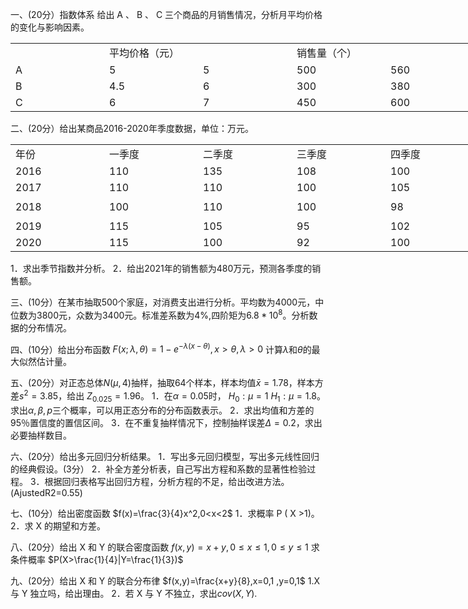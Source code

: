 一、(20分）指数体系
 给出 A 、 B 、 C 三个商品的月销售情况，分析月平均价格的变化与影响因素。
 <table data-lake-id="FPclB" id="FPclB" margin="true" width-mode="contain" class="lake-table" style="width: 750px"><colgroup><col width="150"><col width="150"><col width="150"><col width="150"><col width="150"></colgroup><tbody><tr data-lake-id="u7de2d331" id="u7de2d331"><td data-lake-id="uf4a2c01c" id="uf4a2c01c"></td><td data-lake-id="u130050cb" id="u130050cb" colSpan="2">平均价格（元）
 </td><td data-lake-id="ub359879d" id="ub359879d" colSpan="2">销售量（个）
 </td></tr><tr data-lake-id="uf853fbf7" id="uf853fbf7"><td data-lake-id="u66089d48" id="u66089d48">A
 </td><td data-lake-id="u44de7ef3" id="u44de7ef3">5
 </td><td data-lake-id="u3b83e781" id="u3b83e781">5
 </td><td data-lake-id="ue8f0d754" id="ue8f0d754">500
 </td><td data-lake-id="uee20c7dc" id="uee20c7dc">560
 </td></tr><tr data-lake-id="u282a8dfa" id="u282a8dfa"><td data-lake-id="ue3c3a4c3" id="ue3c3a4c3">B
 </td><td data-lake-id="ud6a40605" id="ud6a40605">4.5
 </td><td data-lake-id="u3d3f067a" id="u3d3f067a">6
 </td><td data-lake-id="ud7e8f586" id="ud7e8f586">300
 </td><td data-lake-id="u57b04d87" id="u57b04d87">380
 </td></tr><tr data-lake-id="u47f02c9f" id="u47f02c9f"><td data-lake-id="u57aeca74" id="u57aeca74">C
 </td><td data-lake-id="u48099fab" id="u48099fab">6
 </td><td data-lake-id="uf7452e56" id="uf7452e56">7
 </td><td data-lake-id="u5b1342c0" id="u5b1342c0">450
 </td><td data-lake-id="u1d1271a1" id="u1d1271a1">600
 </td></tr></tbody></table>

 二、(20分）给出某商品2016-2020年季度数据，单位：万元。
 <table data-lake-id="dRNVz" id="dRNVz" margin="true" width-mode="contain" class="lake-table" style="width: 750px"><colgroup><col width="150"><col width="150"><col width="150"><col width="150"><col width="150"></colgroup><tbody><tr data-lake-id="u896591bd" id="u896591bd"><td data-lake-id="u429f2503" id="u429f2503">年份
 </td><td data-lake-id="u789533f9" id="u789533f9">一季度
 </td><td data-lake-id="u3c9b9ae0" id="u3c9b9ae0">二季度
 </td><td data-lake-id="ua4508dbb" id="ua4508dbb">三季度
 </td><td data-lake-id="u8a5432c1" id="u8a5432c1">四季度
 </td></tr><tr data-lake-id="u68b301c5" id="u68b301c5"><td data-lake-id="ue288e21e" id="ue288e21e">2016
 </td><td data-lake-id="u3f599198" id="u3f599198">110
 </td><td data-lake-id="u73e18365" id="u73e18365">135
 </td><td data-lake-id="uc3e4fd60" id="uc3e4fd60">108
 </td><td data-lake-id="ub675e276" id="ub675e276">100
 </td></tr><tr data-lake-id="u97c70bee" id="u97c70bee"><td data-lake-id="u2d8e37b3" id="u2d8e37b3">2017
 </td><td data-lake-id="ub3c58d14" id="ub3c58d14">110
 </td><td data-lake-id="uaee5af82" id="uaee5af82">110
 </td><td data-lake-id="ufcdc8b4c" id="ufcdc8b4c">100
 </td><td data-lake-id="u1fff28aa" id="u1fff28aa">105
 </td></tr><tr data-lake-id="uc0ee134b" id="uc0ee134b" style="height: 36px"><td data-lake-id="u8bbbacbf" id="u8bbbacbf">2018
 </td><td data-lake-id="u8149ded3" id="u8149ded3">100
 </td><td data-lake-id="ue372679e" id="ue372679e">110
 </td><td data-lake-id="u553907e7" id="u553907e7">100
 </td><td data-lake-id="uae6afd3d" id="uae6afd3d">98
 </td></tr><tr data-lake-id="u954e3afc" id="u954e3afc"><td data-lake-id="u59debb57" id="u59debb57">2019
 </td><td data-lake-id="ud2eebd1c" id="ud2eebd1c">115
 </td><td data-lake-id="u1d2c8da0" id="u1d2c8da0">105
 </td><td data-lake-id="u08065fb6" id="u08065fb6">95
 </td><td data-lake-id="ue4e84faa" id="ue4e84faa">102
 </td></tr><tr data-lake-id="ub8cbf161" id="ub8cbf161"><td data-lake-id="u326f1ff8" id="u326f1ff8">2020
 </td><td data-lake-id="u79f26975" id="u79f26975">115
 </td><td data-lake-id="u0ad7df26" id="u0ad7df26">100
 </td><td data-lake-id="u9ae3819f" id="u9ae3819f">92
 </td><td data-lake-id="u9549ae3c" id="u9549ae3c">100
 </td></tr></tbody></table>1．求出季节指数并分析。
 2．给出2021年的销售额为480万元，预测各季度的销售额。
 ​

 三、(10分）在某市抽取500个家庭，对消费支出进行分析。平均数为4000元，中位数为3800元，众数为3400元。标准差系数为4%,四阶矩为$6.8*10^8$。分析数据的分布情况。
 ​

 四、(10分）给出分布函数
  $F(x;\lambda,\theta)=1-e^{-\lambda(x-\theta)},x>\theta,\lambda>0$
 计算$\lambda$和$\theta$的最大似然估计量。
 ​

 五、(20分）对正态总体$N(\mu,4)$抽样，抽取64个样本，样本均值$\bar{x}=1.78$，样本方差$s^2=3.85$，给出 $Z_{0.025}=1.96$。
 1．在$\alpha=0.05$时， $H_0:\mu=1$   $H_1:\mu=1.8$。求出$\alpha,\beta,p$三个概率，可以用正态分布的分布函数表示。
 2．求出均值和方差的95％置信度的置信区间。
 3．在不重复抽样情况下，控制抽样误差$\Delta=0.2$，求出必要抽样数目。
 ​

 六、(20分）给出多元回归分析结果。
 1．写出多元回归模型，写出多元线性回归的经典假设。(3分）
 2．补全方差分析表，自己写出方程和系数的显著性检验过程。
 3．根据回归表格写出回归方程，分析方程的不足，给出改进方法。(AjustedR2=0.55)
 ​

 七、(10分）给出密度函数
 ​$f(x)=\frac{3}{4}x^2,0<x<2$
 1．求概率 P ( X &gt;1)。
 2．求 X 的期望和方差。
 ​

 八、(20分）给出 X 和 Y 的联合密度函数
 ​$f(x,y)=x+y,0\leq x\leq 1,0\leq y\leq 1$
 求条件概率 $P(X>\frac{1}{4}|Y=\frac{1}{3})$
 

 九、(20分）给出 X 和 Y 的联合分布律
 ​$f(x,y)=\frac{x+y}{8},x=0,1 ,y=0,1$
 1.X与 Y 独立吗，给出理由。
 2．若 X 与 Y 不独立，求出$cov(X,Y)$.
 